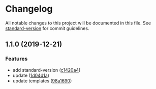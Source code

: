 # Changelog

All notable changes to this project will be documented in this file. See [standard-version](https://github.com/conventional-changelog/standard-version) for commit guidelines.

## 1.1.0 (2019-12-21)


### Features

* add standard-version ([c1420a4](https://github.com/hiroppy/generator-ts/commit/c1420a465620f258ff378398272091e6a72f15f7))
* update ([1d04d1a](https://github.com/hiroppy/generator-ts/commit/1d04d1a0a49854b7259eb1b86044095e81b94035))
* update templates ([98a1690](https://github.com/hiroppy/generator-ts/commit/98a16909dac30b2f65a7bce97dce47ddc95dbe38))
